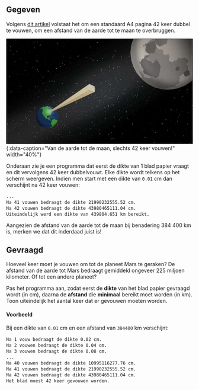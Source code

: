 ## Gegeven
Volgens <a href="https://bigthink.com/starts-with-a-bang/fold-paper-reach-moon/" target="_blank">dit artikel</a> volstaat het om een standaard A4 pagina 42 keer dubbel te vouwen, om een afstand van de aarde tot te maan te overbruggen.

![Van de aarde tot de maan, slechts 42 keer vouwen!](media/image.jpg "Van de aarde tot de maan, slechts 42 keer vouwen!"){:data-caption="Van de aarde tot de maan, slechts 42 keer vouwen!" width="40%"}

Onderaan zie je een programma dat eerst de dikte van 1 blad papier vraagt en dit vervolgens 42 keer dubbelvouwt. Elke dikte wordt telkens op het scherm weergeven. Indien men start met een dikte van `0.01` cm dan verschijnt na 42 keer vouwen:

```
...
Na 41 vouwen bedraagt de dikte 21990232555.52 cm.
Na 42 vouwen bedraagt de dikte 43980465111.04 cm.
Uiteindelijk werd een dikte van 439804.651 km bereikt.
```

Aangezien de afstand van de aarde tot de maan bij benadering 384 400 km is, merken we dat dit inderdaad juist is!

## Gevraagd

Hoeveel keer moet je vouwen om tot de planeet Mars te geraken? De afstand van de aarde tot Mars bedraagt gemiddeld ongeveer 225 miljoen kilometer. Of tot een andere planeet? 

Pas het programma aan, zodat eerst de **dikte** van het blad papier gevraagd wordt (in cm), daarna de **afstand** die **minimaal** bereikt moet worden (in km). Toon uiteindelijk het aantal keer dat er gevouwen moeten worden.

#### Voorbeeld

Bij een dikte van `0.01` cm en een afstand van `384400` km verschijnt:

```
Na 1 vouw bedraagt de dikte 0.02 cm.
Na 2 vouwen bedraagt de dikte 0.04 cm.
Na 3 vouwen bedraagt de dikte 0.08 cm.
...
Na 40 vouwen bedraagt de dikte 10995116277.76 cm.
Na 41 vouwen bedraagt de dikte 21990232555.52 cm.
Na 42 vouwen bedraagt de dikte 43980465111.04 cm.
Het blad moest 42 keer gevouwen worden.
```